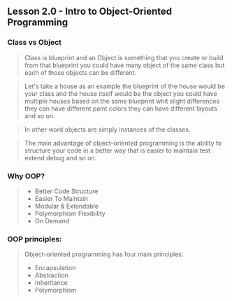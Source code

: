 ## Lesson 2.0 - Intro to Object-Oriented Programming

### Class vs Object

> Class is blueprint and an Object is something that you create or build from 
> that blueprint you could have many object of the same class but each of those 
> objects can be different.

> Let's take a house as an example the blueprint of the house would be your class
> and the house itself would be the object you could have multiple houses based on
> the same blueprint whit slight differences they can have different paint colors
> they can have different layouts and so on.

> In other word objects are simply instances of the classes.

> The main advantage of object-oriented programming is the ability to structure
> your code in a better way that is easier to maintain test extend debug and so on.

### Why OOP?

> - Better Code Structure
> - Easier To Maintain
> - Modular & Extendable
> - Polymorphism Flexibility
> - On Demand

### OOP principles:

> Object-oriented programming has four main principles:
> - Encapsulation
> - Abstraction
> - Inheritance
> - Polymorphism